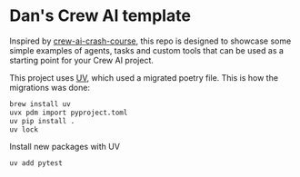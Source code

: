 # Dan's Crew AI template

Inspired by [crew-ai-crash-course](https://github.com/bhancockio/crew-ai-crash-course), this repo is designed 
to showcase some simple examples of agents, tasks and custom tools that can be used as a starting point
for your Crew AI project.

This project uses [UV](https://docs.astral.sh/uv), which used a migrated poetry file. This is how the migrations was
done:

```bash
brew install uv
uvx pdm import pyproject.toml
uv pip install .
uv lock
```

Install new packages with UV

```bash
uv add pytest
```